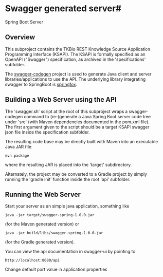 # Swagger generated server#

Spring Boot Server 

## Overview ##

This subproject contains the TKBio REST Knowledge Source Application Programming Interface (KSAPI). The KSAPI is formally specified as an OpenAPI ("Swagger") specification, as archived in the 'specifications' subfolder. 

The [swagger-codegen](https://github.com/swagger-api/swagger-codegen) project is used to generate Java client and server libraries/applications to use the API.  The underlying library integrating swagger to SpringBoot is [springfox](https://github.com/springfox/springfox).

## Building a Web Server using the API ##

The 'swagger.sh' script at the root of this subproject wraps a swagger-codegen command to (re-)generate a Java Spring Boot server code tree under 'src' (with Maven dependencies documented in the pom.xml file). The first argument given to the script should be a target KSAPI swagger json file inside the specification subfolder.   

The resulting code base may be directly built with Maven into an executable Java JAR file:

	mvn package

where the resulting JAR is placed into the 'target' subdirectory.

Alternately, the project may be converted to a Gradle project by simply running the 'gradle init' function inside the root 'api' subfolder.

## Running the Web Server ##

Start your server as an simple java application, something like

	java -jar target/swagger-spring-1.0.0.jar 

(for the Maven generated version) or

	java -jar build/libs/swagger-spring-1.0.0.jar 

(for the Gradle generated version).

You can view the api documentation in swagger-ui by pointing to
  
	http://localhost:8080/api

Change default port value in application.properties